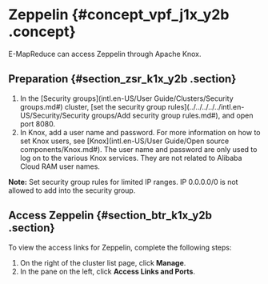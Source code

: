 # Zeppelin {#concept_vpf_j1x_y2b .concept}

E-MapReduce can access Zeppelin through Apache Knox.

## Preparation {#section_zsr_k1x_y2b .section}

1.  In the [Security groups](intl.en-US/User Guide/Clusters/Security groups.md#) cluster, [set the security group rules](../../../../../intl.en-US/Security/Security groups/Add security group rules.md#), and open port 8080.
2.  In Knox, add a user name and password. For more information on how to set Knox users, see [Knox](intl.en-US/User Guide/Open source components/Knox.md#). The user name and password are only used to log on to the various Knox services. They are not related to Alibaba Cloud RAM user names.

**Note:** Set security group rules for limited IP ranges. IP 0.0.0.0/0 is not allowed to add into the security group.

## Access Zeppelin {#section_btr_k1x_y2b .section}

To view the access links for Zeppelin, complete the following steps:

1.  On the right of the cluster list page, click **Manage**.
2.  In the pane on the left, click **Access Links and Ports**.

